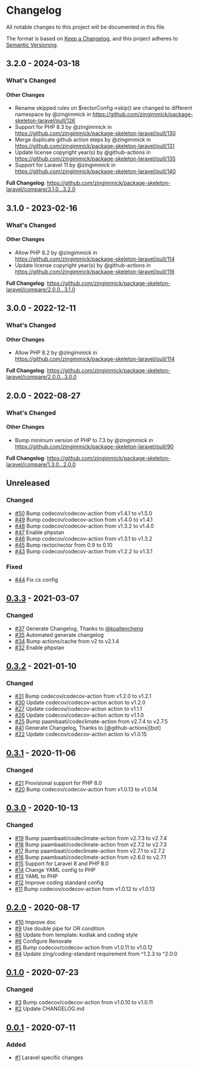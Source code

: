 # Changelog

All notable changes to this project will be documented in this file.

The format is based on [Keep a Changelog](https://keepachangelog.com/en/1.0.0/),
and this project adheres to [Semantic Versioning](https://semver.org/spec/v2.0.0.html).

<!-- changelog-linker -->
## 3.2.0 - 2024-03-18

<!-- Release notes generated using configuration in .github/release.yml at 3.x -->
### What's Changed

#### Other Changes

* Rename skipped rules on $rectorConfig->skip() are changed to different namespace by @zingimmick in https://github.com/zingimmick/package-skeleton-laravel/pull/126
* Support for PHP 8.3 by @zingimmick in https://github.com/zingimmick/package-skeleton-laravel/pull/130
* Merge duplicate github action steps by @zingimmick in https://github.com/zingimmick/package-skeleton-laravel/pull/131
* Update license copyright year(s) by @github-actions in https://github.com/zingimmick/package-skeleton-laravel/pull/135
* Support for Laravel 11 by @zingimmick in https://github.com/zingimmick/package-skeleton-laravel/pull/140

**Full Changelog**: https://github.com/zingimmick/package-skeleton-laravel/compare/3.1.0...3.2.0

## 3.1.0 - 2023-02-16

<!-- Release notes generated using configuration in .github/release.yml at 3.x -->
### What's Changed

#### Other Changes

- Allow PHP 8.2 by @zingimmick in https://github.com/zingimmick/package-skeleton-laravel/pull/114
- Update license copyright year(s) by @github-actions in https://github.com/zingimmick/package-skeleton-laravel/pull/116

**Full Changelog**: https://github.com/zingimmick/package-skeleton-laravel/compare/2.0.0...3.1.0

## 3.0.0 - 2022-12-11

<!-- Release notes generated using configuration in .github/release.yml at 3.x -->
### What's Changed

#### Other Changes

- Allow PHP 8.2 by @zingimmick in https://github.com/zingimmick/package-skeleton-laravel/pull/114

**Full Changelog**: https://github.com/zingimmick/package-skeleton-laravel/compare/2.0.0...3.0.0

## 2.0.0 - 2022-08-27

<!-- Release notes generated using configuration in .github/release.yml at 2.x -->
### What's Changed

#### Other Changes

- Bump minimum version of PHP to 7.3 by @zingimmick in https://github.com/zingimmick/package-skeleton-laravel/pull/90

**Full Changelog**: https://github.com/zingimmick/package-skeleton-laravel/compare/1.3.0...2.0.0

## Unreleased

### Changed

- [#50](https://github.com/zingimmick/package-skeleton-laravel/pull/50) Bump codecov/codecov-action from v1.4.1 to v1.5.0
- [#49](https://github.com/zingimmick/package-skeleton-laravel/pull/49) Bump codecov/codecov-action from v1.4.0 to v1.4.1
- [#48](https://github.com/zingimmick/package-skeleton-laravel/pull/48) Bump codecov/codecov-action from v1.3.2 to v1.4.0
- [#47](https://github.com/zingimmick/package-skeleton-laravel/pull/47) Enable phpstan
- [#46](https://github.com/zingimmick/package-skeleton-laravel/pull/46) Bump codecov/codecov-action from v1.3.1 to v1.3.2
- [#45](https://github.com/zingimmick/package-skeleton-laravel/pull/45) Bump rector/rector from 0.9 to 0.10
- [#43](https://github.com/zingimmick/package-skeleton-laravel/pull/43) Bump codecov/codecov-action from v1.2.2 to v1.3.1

### Fixed

- [#44](https://github.com/zingimmick/package-skeleton-laravel/pull/44) Fix cs config

## [0.3.3](https://github.com/zingimmick/package-skeleton-laravel/compare/0.3.2...0.3.3) - 2021-03-07

### Changed

- [#37](https://github.com/zingimmick/package-skeleton-laravel/pull/37) Generate Changelog, Thanks to [@koallencheng](https://github.com/koallencheng)
- [#35](https://github.com/zingimmick/package-skeleton-laravel/pull/35) Automated generate changelog
- [#34](https://github.com/zingimmick/package-skeleton-laravel/pull/34) Bump actions/cache from v2 to v2.1.4
- [#32](https://github.com/zingimmick/package-skeleton-laravel/pull/32) Enable phpstan

## [0.3.2](https://github.com/zingimmick/package-skeleton-laravel/compare/0.3.1...0.3.2) - 2021-01-10

### Changed

- [#31](https://github.com/zingimmick/package-skeleton-laravel/pull/31) Bump codecov/codecov-action from v1.2.0 to v1.2.1
- [#30](https://github.com/zingimmick/package-skeleton-laravel/pull/30) Update codecov/codecov-action action to v1.2.0
- [#27](https://github.com/zingimmick/package-skeleton-laravel/pull/27) Update codecov/codecov-action action to v1.1.1
- [#26](https://github.com/zingimmick/package-skeleton-laravel/pull/26) Update codecov/codecov-action action to v1.1.0
- [#25](https://github.com/zingimmick/package-skeleton-laravel/pull/25) Bump paambaati/codeclimate-action from v2.7.4 to v2.7.5
- [#41](https://github.com/zingimmick/package-skeleton-laravel/pull/41) Generate Changelog, Thanks to [@github-actions][bot]
- [#22](https://github.com/zingimmick/package-skeleton-laravel/pull/22) Update codecov/codecov-action action to v1.0.15

## [0.3.1](https://github.com/zingimmick/package-skeleton-laravel/compare/0.3.0...0.3.1) - 2020-11-06

### Changed

- [#21](https://github.com/zingimmick/package-skeleton-laravel/pull/21) Provisional support for PHP 8.0
- [#20](https://github.com/zingimmick/package-skeleton-laravel/pull/20) Bump codecov/codecov-action from v1.0.13 to v1.0.14

## [0.3.0](https://github.com/zingimmick/package-skeleton-laravel/compare/0.2.0...0.3.0) - 2020-10-13

### Changed

- [#19](https://github.com/zingimmick/package-skeleton-laravel/pull/19) Bump paambaati/codeclimate-action from v2.7.3 to v2.7.4
- [#18](https://github.com/zingimmick/package-skeleton-laravel/pull/18) Bump paambaati/codeclimate-action from v2.7.2 to v2.7.3
- [#17](https://github.com/zingimmick/package-skeleton-laravel/pull/17) Bump paambaati/codeclimate-action from v2.7.1 to v2.7.2
- [#16](https://github.com/zingimmick/package-skeleton-laravel/pull/16) Bump paambaati/codeclimate-action from v2.6.0 to v2.7.1
- [#15](https://github.com/zingimmick/package-skeleton-laravel/pull/15) Support for Laravel 8 and PHP 8.0
- [#14](https://github.com/zingimmick/package-skeleton-laravel/pull/14) Change YAML config to PHP
- [#13](https://github.com/zingimmick/package-skeleton-laravel/pull/13) YAML to PHP
- [#12](https://github.com/zingimmick/package-skeleton-laravel/pull/12) Improve coding standard config
- [#11](https://github.com/zingimmick/package-skeleton-laravel/pull/11) Bump codecov/codecov-action from v1.0.12 to v1.0.13

## [0.2.0](https://github.com/zingimmick/package-skeleton-laravel/compare/0.1.0...0.2.0) - 2020-08-17

- [#10](https://github.com/zingimmick/package-skeleton-laravel/pull/10) Improve doc
- [#9](https://github.com/zingimmick/package-skeleton-laravel/pull/9) Use double pipe for OR condition
- [#8](https://github.com/zingimmick/package-skeleton-laravel/pull/8) Update from template: kodiak and coding style
- [#6](https://github.com/zingimmick/package-skeleton-laravel/pull/6) Configure Renovate
- [#5](https://github.com/zingimmick/package-skeleton-laravel/pull/5) Bump codecov/codecov-action from v1.0.11 to v1.0.12
- [#4](https://github.com/zingimmick/package-skeleton-laravel/pull/4) Update zing/coding-standard requirement from ^1.2.3 to ^2.0.0

## [0.1.0](https://github.com/zingimmick/package-skeleton-laravel/compare/0.0.1...0.1.0) - 2020-07-23

### Changed

- [#3](https://github.com/zingimmick/package-skeleton-laravel/pull/3) Bump codecov/codecov-action from v1.0.10 to v1.0.11
- [#2](https://github.com/zingimmick/package-skeleton-laravel/pull/2) Update CHANGELOG.md

## [0.0.1](https://github.com/zingimmick/package-skeleton-laravel/releases/tag/0.0.1) - 2020-07-11

### Added

- [#1](https://github.com/zingimmick/package-skeleton-laravel/pull/1) Laravel specific changes
